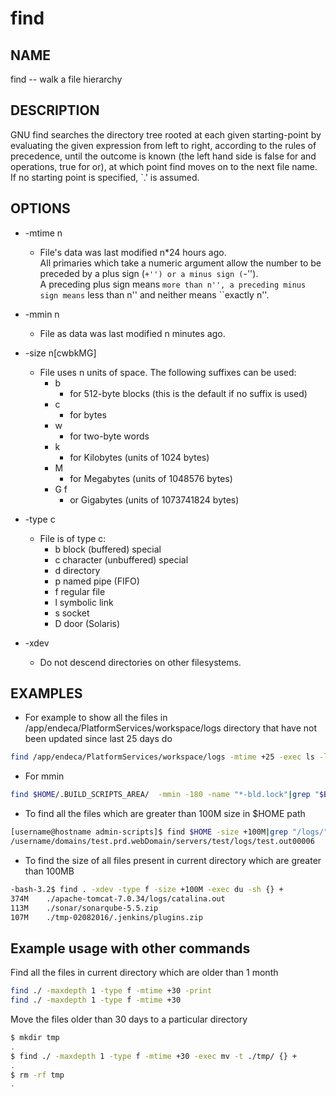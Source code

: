 # find

## NAME

find -- walk a file hierarchy

## DESCRIPTION

GNU find searches the directory tree rooted at each given starting-point by evaluating the given expression from left to right, according to the rules of precedence, until the outcome is known (the left hand side is false for and operations, true for or), at which point find moves on to the next file name.  
If no starting point is specified, `.' is assumed.

## OPTIONS

* -mtime n
  * File's data was last modified n*24 hours ago.  
    All primaries which take a numeric argument allow the number to be preceded by a plus sign (``+'') or a minus sign (``-'').  
    A preceding plus sign means `more than n'', a preceding minus sign means` less than n'' and neither means ``exactly n''.
* -mmin n
  * File as data was last modified n minutes ago.
* -size n[cwbkMG]
  * File uses n units of space.  The following suffixes can be used:
    * b
      * for 512-byte blocks (this is the default if no suffix is used)
    * c
      * for bytes
    * w
      * for two-byte words
    * k
      * for Kilobytes (units of 1024 bytes)
    * M
      * for Megabytes (units of 1048576 bytes)
    * G    f
      * or Gigabytes (units of 1073741824 bytes)

* -type c
  * File is of type c:
    * b      block (buffered) special
    * c      character (unbuffered) special
    * d      directory
    * p      named pipe (FIFO)
    * f      regular file
    * l      symbolic link
    * s      socket
    * D      door (Solaris)

* -xdev
  * Do not descend directories on other filesystems.

## EXAMPLES

* For example to show all the files in /app/endeca/PlatformServices/workspace/logs directory that have not been updated since last 25 days do

```bash
find /app/endeca/PlatformServices/workspace/logs -mtime +25 -exec ls -ltr {} \;
```

* For mmin

```bash
find $HOME/.BUILD_SCRIPTS_AREA/  -mmin -180 -name "*-bld.lock"|grep "$BLD_LOCK"|wc -l
```

* To find all the files which are greater than 100M size in $HOME path

```bash
[username@hostname admin-scripts]$ find $HOME -size +100M|grep "/logs/" 
/username/domains/test.prd.webDomain/servers/test/logs/test.out00006 
```

* To find the size of all files present in current directory which are greater than 100MB 

```bash
-bash-3.2$ find . -xdev -type f -size +100M -exec du -sh {} + 
374M    ./apache-tomcat-7.0.34/logs/catalina.out 
113M    ./sonar/sonarqube-5.5.zip 
107M    ./tmp-02082016/.jenkins/plugins.zip 
```

## Example usage with other commands

Find all the files in current directory which are older than 1 month

```bash
find ./ -maxdepth 1 -type f -mtime +30 -print 
find ./ -maxdepth 1 -type f -mtime +30 
```

Move the files older than 30 days to a particular directory

```bash
$ mkdir tmp
.
$ find ./ -maxdepth 1 -type f -mtime +30 -exec mv -t ./tmp/ {} + 
.
$ rm -rf tmp
.
```
